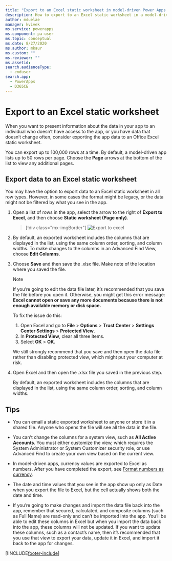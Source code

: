 ```yaml
---
title: "Export to an Excel static worksheet in model-driven Power Apps | MicrosoftDocs"
description: How to export to an Excel static worksheet in a model-driven Power Apps
author: mduelae
manager: kvivek
ms.service: powerapps
ms.component: pa-user
ms.topic: conceptual
ms.date: 8/27/2020
ms.author: mkaur
ms.custom: ""
ms.reviewer: ""
ms.assetid: 
search.audienceType: 
  - enduser
search.app: 
  - PowerApps
  - D365CE
---
```

# Export to an Excel static worksheet

When you want to present information about the data in your app to an individual who doesn’t have access to the app, or you have data that doesn’t change often, consider exporting the app data to an Office Excel static worksheet.

You can export up to 100,000 rows at a time. By default, a model-driven app lists up to 50 rows per page. Choose the **Page** arrows at the bottom of the list to view any additional pages.  
  
## Export data to an Excel static worksheet  
You may have the option to export data to an Excel static worksheet in all row types. However, in some cases the format might be legacy, or the data might not be filtered by what you see in the app.  
  
1. Open a list of rows in the app, select the arrow to the right of **Export to Excel**, and then choose **Static worksheet (Page only)**.  

   > [!div class="mx-imgBorder"] 
   > ![Export to excel](media/export_to_excel.png "Select export to Excel")
  
2. By default, an exported worksheet includes the columns that are displayed in the list, using the same column order, sorting, and column widths. To make changes to the columns in an Advanced Find View, choose **Edit Columns**. 
  
3. Choose **Save** and then save the .xlsx file. Make note of the location where you saved the file.  
  
   > [!NOTE]
   > If you’re going to edit the data file later, it’s recommended that you save the file before you open it. Otherwise, you might get this error message: **Excel cannot open or save any more documents because there is not enough available memory or disk space.**  
   > 
   > To fix the issue do this:  
   > 
   > 1. Open Excel and go to **File** > **Options** > **Trust Center** > **Settings Center Settings** > **Protected View**.  
   > 2.  In **Protected View**, clear all three items.  
   > 3.  Select **OK** > **OK**.  
   > 
   > We still strongly recommend that you save and then open the data file rather than disabling protected view, which might put your computer at risk.  


4. Open Excel and then open the .xlsx file you saved in the previous step.  
  
   By default, an exported worksheet includes the columns that are displayed in the list, using the same column order, sorting, and column widths.  
  
## Tips  
  
- You can email a static exported worksheet to anyone or store it in a shared file. Anyone who opens the file will see all the data in the file.
  
- You can’t change the columns for a system view, such as **All Active Accounts**. You must either customize the view, which requires the System Administrator or System Customizer security role, or use Advanced Find to create your own view based on the current view.  
    
- In model-driven apps, currency values are exported to Excel as numbers. After you have completed the export, see [Format numbers as currency](https://support.microsoft.com/office/format-numbers-as-currency-0a03bb38-1a07-458d-9e30-2b54366bc7a4?ui=en-US&rs=en-US&ad=US).
  
- The date and time values that you see in the app show up only as Date when you export the file to Excel, but the cell actually shows both the date and time.  
  
- If you’re going to make changes and import the data file back into the app, remember that secured, calculated, and composite columns (such as Full Name) are read-only and can’t be imported into the app. You’ll be able to edit these columns in Excel but when you import the data back into the app, these columns will not be updated. If you want to update these columns, such as a contact’s name, then it’s recommended that you use that view to export your data, update it in Excel, and import it back to the app for changes.  
  



[!INCLUDE[footer-include](../includes/footer-banner.md)]